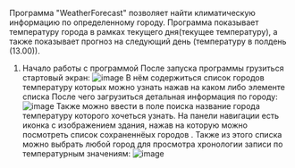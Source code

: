 Программа "WeatherForecast" позволяет найти климатическую информацию по определенному городу. Программа показывает  температуру города в рамках текущего дня(текущее температуру), а также показывает прогноз на следующий день (температуру в полдень (13.00)).
1. Начало работы с программой
   После запуска программы грузиться стартовый экран:
   ![image](https://github.com/user-attachments/assets/8348115c-a8fd-4e46-aacc-6ef8cb3f443f)
   В нём содержиться список городов температуру которых можно узнать нажав на каком либо элементе списка
   После чего загрузиться детальная информация по городу:
   ![image](https://github.com/user-attachments/assets/bd5f2175-4a23-4e3e-ada9-71680560db6b)
   Также можно ввести в поле поиска название города температуру которого хочеться узнать.
   На панели навигации есть иконка с изображением здания, нажав на которую можно посмотреть список сохраненнёых городов . Также из этого списка можно выбрать любой город для просмотра хронологии записи по температурным значениям:
![image](https://github.com/user-attachments/assets/54597a01-9b7b-4782-ac8c-d357a00b711e)


   


